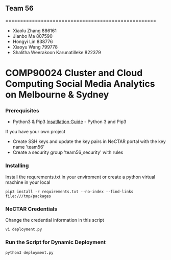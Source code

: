 ## Team 56
===================================================
 * Xiaolu Zhang 886161
 * Jianbo Ma 807590
 * Hongyi Lin 838776
 * Xiaoyu Wang 799778
 * Shalitha Weerakoon Karunatilleke 822379
 
 COMP90024 Cluster and Cloud Computing
 Social Media Analytics on Melbourne & Sydney
====================================================

### Prerequisites

* Python3 & Pip3 
[Insatllation Guide](https://stackoverflow.com/questions/6587507/how-to-install-pip-with-python-3) - Python 3 and Pip3

If you have your own project
* Create SSH keys and update the key pairs in NeCTAR portal with the key name 'team56'
* Create a security group 'team56_security' with rules

### Installing

Install the requrements.txt in your enviroment or create a python virtual machine in your local

```
pip3 install -r requirements.txt --no-index --find-links file:///tmp/packages
```

### NeCTAR Credentials 
Change the credential information in this script
```
vi deployment.py
```

### Run the Script for Dynamic Deployment 
```
python3 deployment.py
```
